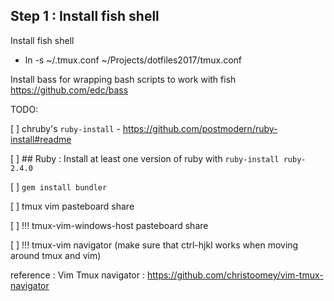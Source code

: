 ## Step 1 : Install fish shell

  Install fish shell
  - ln -s ~/.tmux.conf ~/Projects/dotfiles2017/tmux.conf

  Install bass for wrapping bash scripts to work with fish
  https://github.com/edc/bass



TODO:

[ ]  chruby's `ruby-install` - https://github.com/postmodern/ruby-install#readme

[ ] ## Ruby : Install at least one version of ruby with `ruby-install ruby-2.4.0`

[ ] `gem install bundler`

[ ] tmux vim pasteboard share

[ ] !!! tmux-vim-windows-host pasteboard share

[ ] !!! tmux-vim navigator (make sure that ctrl-hjkl works when moving around tmux and vim)


reference : Vim Tmux navigator : https://github.com/christoomey/vim-tmux-navigator
